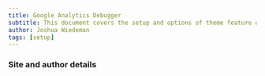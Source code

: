 ```yaml
---
title: Google Analytics Debugger
subtitle: This document covers the setup and options of theme feature described in the article title
author: Joshua Wiedeman
tags: [setup]
---
```


### Site and author details
